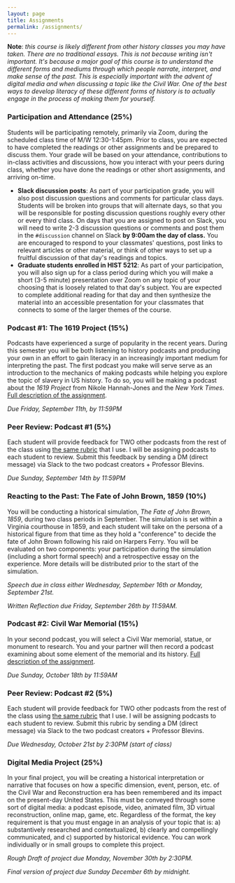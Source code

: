 ```yaml
---
layout: page
title: Assignments
permalink: /assignments/
---
```


**Note**: *this course is likely different from other history classes you may have taken. There are no traditional essays. This is not because writing isn't important. It's because a major goal of this course is to understand the different forms and mediums through which people narrate, interpret, and make sense of the past. This is especially important with the advent of digital media and when discussing a topic like the Civil War. One of the best ways to develop literacy of these different forms of history is to actually engage in the process of making them for yourself.* 

### Participation and Attendance (25%)

Students will be participating remotely, primarily via Zoom, during the scheduled class time of M/W 12:30-1:45pm. Prior to class, you are expected to have completed the readings or other assignments and be prepared to discuss them. Your grade will be based on your attendance, contributions to in-class activities and discussions, how you interact with your peers during class, whether you have done the readings or other short assignments, and arriving on-time. 

- **Slack discussion posts**: As part of your participation grade, you will also post discussion questions and comments for particular class days. Students will be broken into groups that will alternate days, so that you will be responsible for posting discussion questions roughly every other or every third class. On days that you are assigned to post on Slack, you will need to write 2-3 discussion questions or comments and post them in the `#discussion` channel on Slack **by 9:00am the day of class.** You are encouraged to respond to your classmates' questions, post links to relevant articles or other material, or think of other ways to set up a fruitful discussion of that day's readings and topics. 
- **Graduate students enrolled in HIST 5212**: As part of your participation, you will also sign up for a class period during which you will make a short (3-5 minute) presentation over Zoom on any topic of your choosing that is loosely related to that day's subject. You are expected to complete additional reading for that day and then synthesize the material into an accessible presentation for your classmates that connects to some of the larger themes of the course.

### Podcast #1: The 1619 Project (15%)

Podcasts have experienced a surge of popularity in the recent years. During this semester you will be both listening to history podcasts and producing your own in an effort to gain literacy in an increasingly important medium for interpreting the past. The first podcast you make will serve serve as an introduction to the mechanics of making podcasts while helping you explore the topic of slavery in US history. To do so, you will be making a podcast about the *1619 Project* from Nikole Hannah-Jones and the *New York Times*. [Full description of the assignment]({{site.baseurl}}/podcast-1).

*Due Friday, September 11th, by 11:59PM*

### Peer Review: Podcast #1 (5%)

Each student will provide feedback for TWO other podcasts from the rest of the class using [the same rubric](({{site.baseurl}}/downloads/podcast-rubric.docx)) that I use. I will be assigning podcasts to each student to review. Submit this feedback by sending a DM (direct message) via Slack to the two podcast creators + Professor Blevins.

*Due Sunday, September 14th by 11:59PM*

### Reacting to the Past: The Fate of John Brown, 1859 (10%)

You will be conducting a historical simulation, *The Fate of John Brown, 1859*, during two class periods in September. The simulation is set within a Virginia courthouse in 1859, and each student will take on the persona of a historical figure from that time as they hold a "conference" to decide the fate of John Brown following his raid on Harpers Ferry. You will be evaluated on two components: your participation during the simulation (including a short formal speech) and a retrospective essay on the experience. More details will be distributed prior to the start of the simulation.

*Speech due in class either Wednesday, September 16th or Monday, September 21st.*

*Written Reflection due Friday, September 26th by 11:59AM.*

### Podcast #2: Civil War Memorial (15%)

In your second podcast, you will select a Civil War memorial, statue, or monument to research. You and your partner will then record a podcast examining about some element of the memorial and its history. [Full description of the assignment]({{site.baseurl}}/podcast-2).

*Due Sunday, October 18th by 11:59AM*

### Peer Review: Podcast #2 (5%)

Each student will provide feedback for TWO other podcasts from the rest of the class using [the same rubric](({{site.baseurl}}/downloads/podcast-rubric.docx)) that I use. I will be assigning podcasts to each student to review. Submit this rubric by sending a DM (direct message) via Slack to the two podcast creators + Professor Blevins.

*Due Wednesday, October 21st by 2:30PM (start of class)*

### Digital Media Project (25%)

In your final project, you will be creating a historical interpretation or narrative that focuses on how a specific dimension, event, person, etc. of the Civil War and Reconstruction era has been remembered and its impact on the present-day United States. This must be conveyed through some sort of digital media: a podcast episode, video, animated film, 3D virtual reconstruction, online map, game, etc. Regardless of the format, the key requirement is that you must engage in an analysis of your topic that is: a) substantively researched and contextualized, b) clearly and compellingly communicated, and c) supported by historical evidence. You can work individually or in small groups to complete this project.

*Rough Draft of project due Monday, November 30th by 2:30PM.*

*Final version of project due Sunday December 6th by midnight.*


